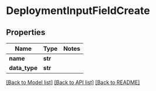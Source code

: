 # DeploymentInputFieldCreate

## Properties
Name | Type | Notes
------------ | ------------- | -------------
**name** | **str** | 
**data_type** | **str** | 

[[Back to Model list]](../README.md#documentation-for-models) [[Back to API list]](../README.md#documentation-for-api-endpoints) [[Back to README]](../README.md)


